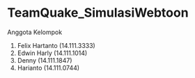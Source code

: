 # TeamQuake_SimulasiWebtoon

Anggota Kelompok
1. Felix Hartanto (14.111.3333)
2. Edwin Harly (14.111.1014)
3. Denny (14.111.1847)
4. Harianto (14.111.0744)
